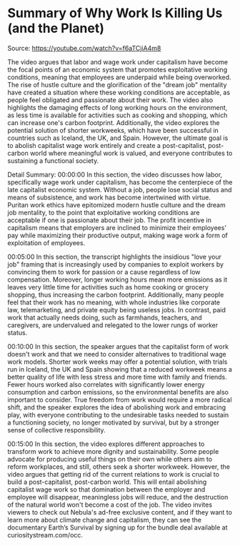 # Summary of Why Work Is Killing Us (and the Planet)

Source: https://youtube.com/watch?v=f6aTCjiA4m8

The video argues that labor and wage work under capitalism have become the focal points of an economic system that promotes exploitative working conditions, meaning that employees are underpaid while being overworked. The rise of hustle culture and the glorification of the "dream job" mentality have created a situation where these working conditions are acceptable, as people feel obligated and passionate about their work. The video also highlights the damaging effects of long working hours on the environment, as less time is available for activities such as cooking and shopping, which can increase one's carbon footprint. Additionally, the video explores the potential solution of shorter workweeks, which have been successful in countries such as Iceland, the UK, and Spain. However, the ultimate goal is to abolish capitalist wage work entirely and create a post-capitalist, post-carbon world where meaningful work is valued, and everyone contributes to sustaining a functional society.

Detail Summary: 
00:00:00
In this section, the video discusses how labor, specifically wage work under capitalism, has become the centerpiece of the late capitalist economic system. Without a job, people lose social status and means of subsistence, and work has become intertwined with virtue. Puritan work ethics have epitomized modern hustle culture and the dream job mentality, to the point that exploitative working conditions are acceptable if one is passionate about their job. The profit incentive in capitalism means that employers are inclined to minimize their employees' pay while maximizing their productive output, making wage work a form of exploitation of employees.

00:05:00
In this section, the transcript highlights the insidious "love your job" framing that is increasingly used by companies to exploit workers by convincing them to work for passion or a cause regardless of low compensation. Moreover, longer working hours mean more emissions as it leaves very little time for activities such as home cooking or grocery shopping, thus increasing the carbon footprint. Additionally, many people feel that their work has no meaning, with whole industries like corporate law, telemarketing, and private equity being useless jobs. In contrast, paid work that actually needs doing, such as farmhands, teachers, and caregivers, are undervalued and relegated to the lower rungs of worker status.

00:10:00
In this section, the speaker argues that the capitalist form of work doesn't work and that we need to consider alternatives to traditional wage work models. Shorter work weeks may offer a potential solution, with trials run in Iceland, the UK and Spain showing that a reduced workweek means a better quality of life with less stress and more time with family and friends. Fewer hours worked also correlates with significantly lower energy consumption and carbon emissions, so the environmental benefits are also important to consider. True freedom from work would require a more radical shift, and the speaker explores the idea of abolishing work and embracing play, with everyone contributing to the undesirable tasks needed to sustain a functioning society, no longer motivated by survival, but by a stronger sense of collective responsibility.

00:15:00
In this section, the video explores different approaches to transform work to achieve more dignity and sustainability. Some people advocate for producing useful things on their own while others aim to reform workplaces, and still, others seek a shorter workweek. However, the video argues that getting rid of the current relations to work is crucial to build a post-capitalist, post-carbon world. This will entail abolishing capitalist wage work so that domination between the employer and employee will disappear, meaningless jobs will reduce, and the destruction of the natural world won't become a cost of the job. The video invites viewers to check out Nebula's ad-free exclusive content, and if they want to learn more about climate change and capitalism, they can see the documentary Earth’s Survival by signing up for the bundle deal available at curiositystream.com/occ.

